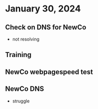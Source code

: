 # January 30, 2024

## Check on DNS for NewCo
- not resolving

## Training

## NewCo webpagespeed test

## NewCo DNS
- struggle
